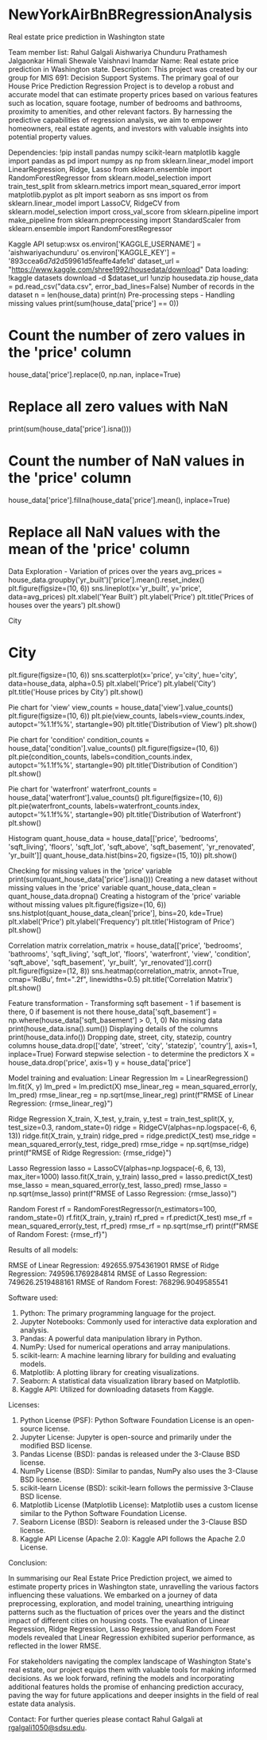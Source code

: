 # NewYorkAirBnBRegressionAnalysis


Real estate price prediction in Washington state

Team member list:
Rahul Galgali
Aishwariya Chunduru
Prathamesh Jalgaonkar
Himali Shewale
Vaishnavi Inamdar
Name: Real estate price prediction in Washington state.
Description: 
This project was created by our group for MIS 691: Decision Support Systems. 
The primary goal of our House Price Prediction Regression Project is to develop a robust and accurate model that can estimate property prices based on various features such as location, square footage, number of bedrooms and bathrooms, proximity to amenities, and other relevant factors. By harnessing the predictive capabilities of regression analysis, we aim to empower homeowners, real estate agents, and investors with valuable insights into potential property values.

Dependencies:
!pip install pandas numpy scikit-learn matplotlib kaggle
import pandas as pd
import numpy as np
from sklearn.linear_model import LinearRegression, Ridge, Lasso
from sklearn.ensemble import RandomForestRegressor
from sklearn.model_selection import train_test_split
from sklearn.metrics import mean_squared_error
import matplotlib.pyplot as plt
import seaborn as sns
import os
from sklearn.linear_model import LassoCV, RidgeCV
from sklearn.model_selection import cross_val_score
from sklearn.pipeline import make_pipeline
from sklearn.preprocessing import StandardScaler
from sklearn.ensemble import RandomForestRegressor


Kaggle API setup:wsx 
os.environ['KAGGLE_USERNAME'] = 'aishwariyachunduru' 
os.environ['KAGGLE_KEY'] = '893ccea6d7d2d59961d5feaffe4afe1d' 
dataset_url = "https://www.kaggle.com/shree1992/housedata/download"
Data loading:
!kaggle datasets download -d $dataset_url !unzip housedata.zip
house_data = pd.read_csv("data.csv", error_bad_lines=False)
Number of records in the dataset
n = len(house_data) 
print(n)
Pre-processing steps - Handling missing values
print(sum(house_data['price'] == 0))
# Count the number of zero values in the 'price' column
house_data['price'].replace(0, np.nan, inplace=True)
# Replace all zero values with NaN
print(sum(house_data['price'].isna()))
# Count the number of NaN values in the 'price' column
house_data['price'].fillna(house_data['price'].mean(), inplace=True)
# Replace all NaN values with the mean of the 'price' column


Data Exploration - Variation of prices over the years
avg_prices = house_data.groupby('yr_built')['price'].mean().reset_index()
plt.figure(figsize=(10, 6))
sns.lineplot(x='yr_built', y='price', data=avg_prices)
plt.xlabel('Year Built')
plt.ylabel('Price')
plt.title('Prices of houses over the years')
plt.show()

City
# City
plt.figure(figsize=(10, 6))
sns.scatterplot(x='price', y='city', hue='city', data=house_data, alpha=0.5)
plt.xlabel('Price')
plt.ylabel('City')
plt.title('House prices by City')
plt.show()

Pie chart for 'view'
view_counts = house_data['view'].value_counts()
plt.figure(figsize=(10, 6))
plt.pie(view_counts, labels=view_counts.index, autopct='%1.1f%%', startangle=90)
plt.title('Distribution of View')
plt.show()

Pie chart for 'condition'
condition_counts = house_data['condition'].value_counts()
plt.figure(figsize=(10, 6))
plt.pie(condition_counts, labels=condition_counts.index, autopct='%1.1f%%', startangle=90)
plt.title('Distribution of Condition')
plt.show()

Pie chart for 'waterfront'
waterfront_counts = house_data['waterfront'].value_counts()
plt.figure(figsize=(10, 6))
plt.pie(waterfront_counts, labels=waterfront_counts.index, autopct='%1.1f%%', startangle=90)
plt.title('Distribution of Waterfront')
plt.show()

Histogram
quant_house_data = house_data[['price', 'bedrooms', 'sqft_living', 'floors', 'sqft_lot', 'sqft_above', 'sqft_basement', 'yr_renovated', 'yr_built']]
quant_house_data.hist(bins=20, figsize=(15, 10))
plt.show()

Checking for missing values in the 'price' variable
print(sum(quant_house_data['price'].isna()))
Creating a new dataset without missing values in the 'price' variable
quant_house_data_clean = quant_house_data.dropna()
Creating a histogram of the 'price' variable without missing values
plt.figure(figsize=(10, 6))
sns.histplot(quant_house_data_clean['price'], bins=20, kde=True)
plt.xlabel('Price')
plt.ylabel('Frequency')
plt.title('Histogram of Price')
plt.show()

Correlation matrix
correlation_matrix = house_data[['price', 'bedrooms', 'bathrooms', 'sqft_living', 'sqft_lot', 'floors', 'waterfront', 'view', 'condition', 'sqft_above', 'sqft_basement', 'yr_built', 'yr_renovated']].corr()
plt.figure(figsize=(12, 8))
sns.heatmap(correlation_matrix, annot=True, cmap='RdBu', fmt=".2f", linewidths=0.5)
plt.title('Correlation Matrix')
plt.show()

Feature transformation - Transforming sqft basement - 1 if basement is there, 0 if basement is not there
house_data['sqft_basement'] = np.where(house_data['sqft_basement'] > 0, 1, 0)
No missing data
print(house_data.isna().sum())
Displaying details of the columns
print(house_data.info())
Dropping date, street, city, statezip, country columns
house_data.drop(['date', 'street', 'city', 'statezip', 'country'], axis=1, inplace=True)
Forward stepwise selection - to determine the predictors
X = house_data.drop('price', axis=1) 
y = house_data['price']

Model training and evaluation:
Linear Regression
lm = LinearRegression()
lm.fit(X, y)
lm_pred = lm.predict(X)
mse_linear_reg = mean_squared_error(y, lm_pred)
rmse_linear_reg = np.sqrt(mse_linear_reg)
print(f"RMSE of Linear Regression: {rmse_linear_reg}")

Ridge Regression
X_train, X_test, y_train, y_test = train_test_split(X, y, test_size=0.3, random_state=0)
ridge = RidgeCV(alphas=np.logspace(-6, 6, 13))
ridge.fit(X_train, y_train)
ridge_pred = ridge.predict(X_test)
mse_ridge = mean_squared_error(y_test, ridge_pred)
rmse_ridge = np.sqrt(mse_ridge)
print(f"RMSE of Ridge Regression: {rmse_ridge}")

Lasso Regression
lasso = LassoCV(alphas=np.logspace(-6, 6, 13), max_iter=1000)
lasso.fit(X_train, y_train)
lasso_pred = lasso.predict(X_test)
mse_lasso = mean_squared_error(y_test, lasso_pred)
rmse_lasso = np.sqrt(mse_lasso)
print(f"RMSE of Lasso Regression: {rmse_lasso}")

Random Forest
rf = RandomForestRegressor(n_estimators=100, random_state=0)
rf.fit(X_train, y_train)
rf_pred = rf.predict(X_test)
mse_rf = mean_squared_error(y_test, rf_pred)
rmse_rf = np.sqrt(mse_rf)
print(f"RMSE of Random Forest: {rmse_rf}")

Results of all models:

RMSE of Linear Regression: 492655.9754361901
RMSE of Ridge Regression: 749596.1769284814
RMSE of Lasso Regression: 749626.2519488161
RMSE of Random Forest: 768296.9049585541


Software used:
1. Python: The primary programming language for the project.
2. Jupyter Notebooks: Commonly used for interactive data exploration and analysis.
3. Pandas: A powerful data manipulation library in Python.
4. NumPy: Used for numerical operations and array manipulations.
5. scikit-learn: A machine learning library for building and evaluating models.
6. Matplotlib: A plotting library for creating visualizations.
7. Seaborn: A statistical data visualization library based on Matplotlib.
8. Kaggle API: Utilized for downloading datasets from Kaggle.

Licenses:
1. Python License (PSF): Python Software Foundation License is an open-source license.
2. Jupyter License: Jupyter is open-source and primarily under the modified BSD license.
3. Pandas License (BSD): pandas is released under the 3-Clause BSD license.
4. NumPy License (BSD): Similar to pandas, NumPy also uses the 3-Clause BSD license.
5. scikit-learn License (BSD): scikit-learn follows the permissive 3-Clause BSD license.
6. Matplotlib License (Matplotlib License): Matplotlib uses a custom license similar to the Python Software Foundation License.
7. Seaborn License (BSD): Seaborn is released under the 3-Clause BSD license.
8. Kaggle API License (Apache 2.0): Kaggle API follows the Apache 2.0 License.

Conclusion:

In summarising our Real Estate Price Prediction project, we aimed to estimate property prices in Washington state, unravelling the various factors influencing these valuations. We embarked on a journey of data preprocessing, exploration, and model training, unearthing intriguing patterns such as the fluctuation of prices over the years and the distinct impact of different cities on housing costs. The evaluation of Linear Regression, Ridge Regression, Lasso Regression, and Random Forest models revealed that Linear Regression exhibited superior performance, as reflected in the lower RMSE.

For stakeholders navigating the complex landscape of Washington State's real estate, our project equips them with valuable tools for making informed decisions. As we look forward, refining the models and incorporating additional features holds the promise of enhancing prediction accuracy, paving the way for future applications and deeper insights in the field of real estate data analysis.

Contact:
For further queries please contact Rahul Galgali at rgalgali1050@sdsu.edu. 
